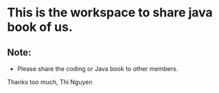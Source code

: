 # This is the workspace to share java book of us.
## Note:
- Please share the coding or Java book to other members.


Thanks too much,
Thi Nguyen

